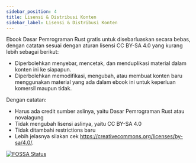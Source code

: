 ```yaml
---
sidebar_position: 4
title: Lisensi & Distribusi Konten
sidebar_label: Lisensi & Distribusi Konten
---
```


Ebook Dasar Pemrograman Rust gratis untuk disebarluaskan secara bebas, dengan catatan sesuai dengan aturan lisensi CC BY-SA 4.0 yang kurang lebih sebagai berikut:

- Diperbolehkan menyebar, mencetak, dan menduplikasi material dalam konten ini ke siapapun.
- Diperbolehkan memodifikasi, mengubah, atau membuat konten baru menggunakan material yang ada dalam ebook ini untuk keperluan komersil maupun tidak.

Dengan catatan:

- Harus ada credit sumber aslinya, yaitu Dasar Pemrograman Rust atau novalagung
- Tidak mengubah lisensi aslinya, yaitu CC BY-SA 4.0
- Tidak ditambahi restrictions baru
- Lebih jelasnya silakan cek https://creativecommons.org/licenses/by-sa/4.0/.

[![FOSSA Status](https://app.fossa.io/api/projects/git%2Bgithub.com%2Fnovalagung%2Fdasarpemrogramanrust.svg?type=large)](https://app.fossa.io/projects/git%2Bgithub.com%2Fnovalagung%2Fdasarpemrogramanrust?ref=badge_large)
